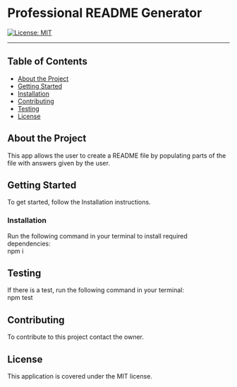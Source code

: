 # Professional README Generator  
[![License: MIT](https://img.shields.io/badge/License-MIT-yellow.svg)](https://opensource.org/licenses/MIT)   


---

## Table of Contents
- [About the Project](#About-the-Project)
- [Getting Started](#Getting-Started)
- [Installation](#Installation)
- [Contributing](#Contributing)
- [Testing](#Testing)
- [License](#License) 

## About the Project
This app allows the user to create a README file by populating parts of the file with answers given by the user.

## Getting Started  
To get started, follow the Installation instructions.  

### Installation  
Run the following command in your terminal to install required dependencies:  
npm i

## Testing
If there is a test, run the following command in your terminal:  
npm test

## Contributing
To contribute to this project contact the owner.

## License
This application is covered under the MIT license.
